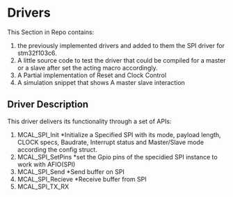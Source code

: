 # Drivers #
This Section in Repo contains:
1. the previously implemented drivers and added to them the SPI driver for stm32f103c6.
2. A little source code to test the driver that could be compiled for a master or a slave after set the acting macro accordingly.
3. A Partial implementation of Reset and Clock Control
4. A simulation snippet that shows A master slave interaction

## Driver Description ## 
This driver delivers its functionality through a set of APIs:
1. MCAL_SPI_Init
  *Initialize a Specified SPI with its mode, payload length, CLOCK specs, Baudrate, Interrupt status and Master/Slave mode according the config struct.
2. MCAL_SPI_SetPins
  *set the Gpio pins of the specidied SPI instance to work with AFIO(SPI)
3. MCAL_SPI_Send
  *Send buffer on SPI
4. MCAL_SPI_Recieve
  *Receive buffer from SPI
4. MCAL_SPI_TX_RX